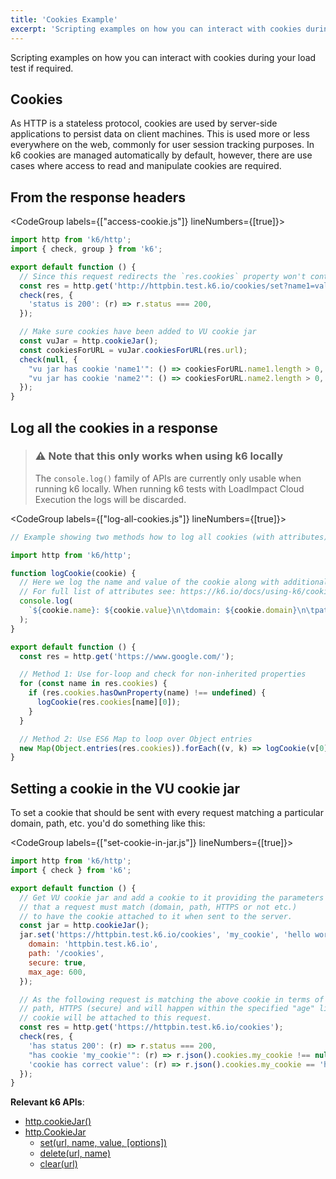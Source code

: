 ```yaml
---
title: 'Cookies Example'
excerpt: 'Scripting examples on how you can interact with cookies during your load test if required.'
---
```


Scripting examples on how you can interact with cookies during your load test if required.

## Cookies

As HTTP is a stateless protocol, cookies are used by server-side applications to persist data
on client machines. This is used more or less everywhere on the web, commonly for user session
tracking purposes. In k6 cookies are managed automatically by default, however, there are use
cases where access to read and manipulate cookies are required.

## From the response headers

<CodeGroup labels={["access-cookie.js"]} lineNumbers={[true]}>

```javascript
import http from 'k6/http';
import { check, group } from 'k6';

export default function () {
  // Since this request redirects the `res.cookies` property won't contain the cookies
  const res = http.get('http://httpbin.test.k6.io/cookies/set?name1=value1&name2=value2');
  check(res, {
    'status is 200': (r) => r.status === 200,
  });

  // Make sure cookies have been added to VU cookie jar
  const vuJar = http.cookieJar();
  const cookiesForURL = vuJar.cookiesForURL(res.url);
  check(null, {
    "vu jar has cookie 'name1'": () => cookiesForURL.name1.length > 0,
    "vu jar has cookie 'name2'": () => cookiesForURL.name2.length > 0,
  });
}
```

</CodeGroup>

## Log all the cookies in a response

> ### ⚠️ Note that this only works when using k6 locally
>
> The `console.log()` family of APIs are currently only usable when running k6 locally.
> When running k6 tests with LoadImpact Cloud Execution the logs will be discarded.

<CodeGroup labels={["log-all-cookies.js"]} lineNumbers={[true]}>

```javascript
// Example showing two methods how to log all cookies (with attributes) from a HTTP response.

import http from 'k6/http';

function logCookie(cookie) {
  // Here we log the name and value of the cookie along with additional attributes.
  // For full list of attributes see: https://k6.io/docs/using-k6/cookies#properties-of-a-response-cookie-object
  console.log(
    `${cookie.name}: ${cookie.value}\n\tdomain: ${cookie.domain}\n\tpath: ${cookie.path}\n\texpires: ${cookie.expires}\n\thttpOnly: ${cookie.http_only}`
  );
}

export default function () {
  const res = http.get('https://www.google.com/');

  // Method 1: Use for-loop and check for non-inherited properties
  for (const name in res.cookies) {
    if (res.cookies.hasOwnProperty(name) !== undefined) {
      logCookie(res.cookies[name][0]);
    }
  }

  // Method 2: Use ES6 Map to loop over Object entries
  new Map(Object.entries(res.cookies)).forEach((v, k) => logCookie(v[0]));
}
```

</CodeGroup>

## Setting a cookie in the VU cookie jar

To set a cookie that should be sent with every request matching a particular domain, path, etc.
you'd do something like this:

<CodeGroup labels={["set-cookie-in-jar.js"]} lineNumbers={[true]}>

```javascript
import http from 'k6/http';
import { check } from 'k6';

export default function () {
  // Get VU cookie jar and add a cookie to it providing the parameters
  // that a request must match (domain, path, HTTPS or not etc.)
  // to have the cookie attached to it when sent to the server.
  const jar = http.cookieJar();
  jar.set('https://httpbin.test.k6.io/cookies', 'my_cookie', 'hello world', {
    domain: 'httpbin.test.k6.io',
    path: '/cookies',
    secure: true,
    max_age: 600,
  });

  // As the following request is matching the above cookie in terms of domain,
  // path, HTTPS (secure) and will happen within the specified "age" limit, the
  // cookie will be attached to this request.
  const res = http.get('https://httpbin.test.k6.io/cookies');
  check(res, {
    'has status 200': (r) => r.status === 200,
    "has cookie 'my_cookie'": (r) => r.json().cookies.my_cookie !== null,
    'cookie has correct value': (r) => r.json().cookies.my_cookie == 'hello world',
  });
}
```

</CodeGroup>

**Relevant k6 APIs**:

- [http.cookieJar()](/javascript-api/k6-http/cookiejar-method)
- [http.CookieJar](/javascript-api/k6-http/cookiejar)
  - [set(url, name, value, [options])](/javascript-api/k6-http/cookiejar/cookiejar-set)
  - [delete(url, name)](/javascript-api/k6-http/cookiejar/cookiejar-delete)
  - [clear(url)](/javascript-api/k6-http/cookiejar/cookiejar-clear)
